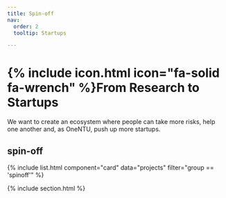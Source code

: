 ```yaml
---
title: Spin-off
nav:
  order: 2
  tooltip: Startups

---
```


# {% include icon.html icon="fa-solid fa-wrench" %}From Research to Startups

We want to create an ecosystem where people can take more risks, help one another and, as OneNTU, push up more startups.


## spin-off

{% include list.html component="card" data="projects" filter="group == 'spinoff'" %}

{% include section.html %}
